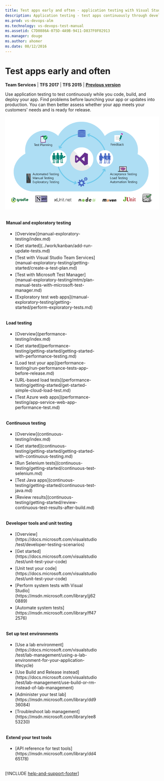 ```yaml
---
title: Test apps early and often - application testing with Visual Studio Team Services and Team Foundation Server
description: Application testing - test apps continuously through development, build, and deployment with Visual Studio Team Services (VSTS) or Team Foundation Server (TFS). Find problems before releasing your app or updates to production.
ms.prod: vs-devops-alm
ms.technology: vs-devops-test-manual
ms.assetid: C7D0886A-075D-4A9B-9411-D837F0F02913
ms.manager: douge
ms.author: ahomer
ms.date: 08/12/2016
---
```


# Test apps early and often

**Team Services** | **TFS 2017** | **TFS 2015** | [**Previous version**](https://msdn.microsoft.com/library/ms182409%28v=vs.120%29.aspx)

Use application testing to test continuously while you code, build, and deploy your app.
Find problems before launching your app or updates into production. 
You can then better assess whether your app meets your customers' needs
and is ready for release. 

![Test with Visual Studio Team Services and Team Foundation Server](_img/intro.png)

<div style="float:left;width:300px;margin:3px">
<p style="font-weight:bold;padding-bottom:5px">Manual and exploratory testing</p>
<ul style="padding-left:30px">
 <li style="margin-bottom:5px">[Overview](manual-exploratory-testing/index.md)</li>
 <li style="margin-bottom:5px">[Get started](../work/kanban/add-run-update-tests.md)</li>
 <li style="margin-bottom:5px">[Test with Visual Studio Team Services](manual-exploratory-testing/getting-started/create-a-test-plan.md)</li>
 <li style="margin-bottom:5px">[Test with Microsoft Test Manager](manual-exploratory-testing/mtm/plan-manual-tests-with-microsoft-test-manager.md)</li>
 <li style="margin-bottom:5px">[Exploratory test web apps](manual-exploratory-testing/getting-started/perform-exploratory-tests.md)</li>
</ul>
</div>
<div style="float:left;width:300px;margin:3px">
<p style="font-weight:bold;padding-bottom:5px">Load testing</p>
<ul style="padding-left:30px">
 <li style="margin-bottom:5px">[Overview](performance-testing/index.md)</li>
 <li style="margin-bottom:5px">[Get started](performance-testing/getting-started/getting-started-with-performance-testing.md)</li>
 <li style="margin-bottom:5px">[Load test your app](performance-testing/run-performance-tests-app-before-release.md)</li>
 <li style="margin-bottom:5px">[URL-based load tests](performance-testing/getting-started/get-started-simple-cloud-load-test.md)</li>
 <li style="margin-bottom:5px">[Test Azure web apps](performance-testing/app-service-web-app-performance-test.md)</li>
</ul>
</div>
<div style="clear:left;font-size:100%"></div>
<div style="float:left;width:300px;margin:3px">
<p style="font-weight:bold;padding-bottom:5px">Continuous testing</p>
<ul style="padding-left:30px">
 <li style="margin-bottom:5px">[Overview](continuous-testing/index.md)</li>
 <li style="margin-bottom:5px">[Get started](continuous-testing/getting-started/getting-started-with-continuous-testing.md)</li>
 <li style="margin-bottom:5px">[Run Selenium tests](continuous-testing/getting-started/continuous-test-selenium.md)</li>
 <li style="margin-bottom:5px">[Test Java apps](continuous-testing/getting-started/continuous-test-java.md)</li>
 <li style="margin-bottom:5px">[Review results](continuous-testing/getting-started/review-continuous-test-results-after-build.md)</li>
</ul>
</div>
<div style="float:left;width:300px;margin:3px">
<p style="font-weight:bold;padding-bottom:5px">Developer tools and unit testing</p>
<ul style="padding-left:30px">
 <li style="margin-bottom:5px">[Overview](https://docs.microsoft.com/visualstudio/test/developer-testing-scenarios)</li>
 <li style="margin-bottom:5px">[Get started](https://docs.microsoft.com/visualstudio/test/unit-test-your-code)</li>
 <li style="margin-bottom:5px">[Unit test your code](https://docs.microsoft.com/visualstudio/test/unit-test-your-code)</li>
 <li style="margin-bottom:5px">[Perform system tests with Visual Studio](https://msdn.microsoft.com/library/jj620889)</li>
 <li style="margin-bottom:5px">[Automate system tests](https://msdn.microsoft.com/library/ff472576)</li>
</ul>
</div>
<div style="clear:left;font-size:100%"></div>
<div style="float:left;width:300px;margin:3px">
<p style="font-weight:bold;padding-bottom:5px">Set up test environments</p>
<ul style="padding-left:30px">
 <li style="margin-bottom:5px">[Use a lab environment](https://docs.microsoft.com/visualstudio/test/lab-management/using-a-lab-environment-for-your-application-lifecycle)</li>
 <li style="margin-bottom:5px">[Use Build and Release instead](https://docs.microsoft.com/visualstudio/test/lab-management/use-build-or-rm-instead-of-lab-management)</li>
 <li style="margin-bottom:5px">[Administer your test lab](https://msdn.microsoft.com/library/dd936084)</li>
 <li style="margin-bottom:5px">[Troubleshoot lab management](https://msdn.microsoft.com/library/ee853230)</li> 
</ul>
</div>
<div style="float:left;width:300px;margin:3px">
<p style="font-weight:bold;padding-bottom:5px">Extend your test tools</p>
<ul style="padding-left:30px">
 <li style="margin-bottom:5px">[API reference for test tools](https://msdn.microsoft.com/library/dd465178)</li>
</ul>
</div>
<div style="clear:left;font-size:100%"></div>

[!INCLUDE [help-and-support-footer](_shared/help-and-support-footer.md)] 
